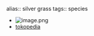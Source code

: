 alias:: silver grass
tags:: species

- ![image.png](https://peach-geographical-bat-397.mypinata.cloud/ipfs/QmRYvzwmg5uFZBLK72ayzn1jap2YVcVwwh84YembyQHtqS)
- [tokopedia](https://www.tokopedia.com/senengnanem/benih-tan-grass-silver-grass-miscanthus-sinensis-early-hybrids-2022?extParam=ivf%3Dfalse%26src%3Dsearch)